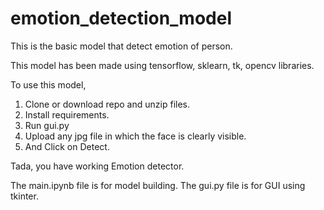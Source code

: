 # emotion_detection_model
This is the basic model that detect emotion of person.

This model has been made using tensorflow, sklearn, tk, opencv libraries.

To use this model,
1. Clone or download repo and unzip files.
2. Install requirements.
3. Run gui.py
4. Upload any jpg file in which the face is clearly visible.
5. And Click on Detect.

Tada, you have working Emotion detector.


The main.ipynb file is for model building. 
The gui.py file is for GUI using tkinter.
